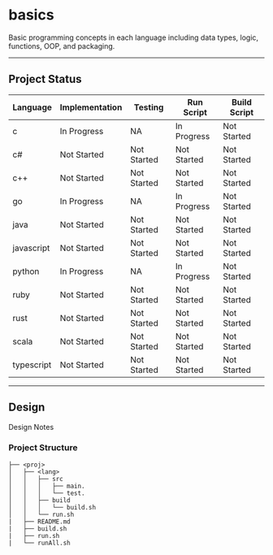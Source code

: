 # basics

Basic programming concepts in each language including data types, logic, functions, OOP, and packaging.

---

## Project Status
| Language | Implementation | Testing | Run Script | Build Script |
| --- | --- | --- | --- | --- |
| c | In Progress | NA | In Progress | Not Started |
| c# | Not Started | Not Started | Not Started | Not Started |
| c++ | Not Started | Not Started | Not Started | Not Started |
| go | In Progress | NA | In Progress | Not Started |
| java | Not Started | Not Started | Not Started | Not Started |
| javascript | Not Started | Not Started | Not Started | Not Started |
| python | In Progress | NA | In Progress | Not Started |
| ruby | Not Started | Not Started | Not Started | Not Started |
| rust | Not Started | Not Started | Not Started | Not Started |
| scala | Not Started | Not Started | Not Started | Not Started |
| typescript | Not Started | Not Started | Not Started | Not Started |

---

## Design

Design Notes

### Project Structure

```
├── <proj>
│   ├── <lang>
│   │   ├── src
│   │   │   ├── main.
│   │   │   └── test.
│   │   ├── build
│   │   │   └── build.sh
│   │   └── run.sh
|   ├── README.md
|   ├── build.sh
|   ├── run.sh
|   └── runAll.sh
```
